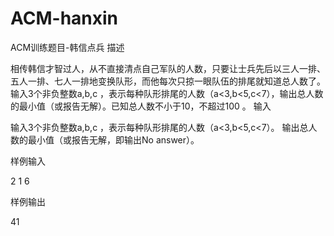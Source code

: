 # ACM-hanxin
ACM训练题目-韩信点兵
描述

相传韩信才智过人，从不直接清点自己军队的人数，只要让士兵先后以三人一排、五人一排、七人一排地变换队形，而他每次只掠一眼队伍的排尾就知道总人数了。输入3个非负整数a,b,c ，表示每种队形排尾的人数（a<3,b<5,c<7），输出总人数的最小值（或报告无解）。已知总人数不小于10，不超过100 。
输入

输入3个非负整数a,b,c ，表示每种队形排尾的人数（a<3,b<5,c<7）。
输出总人数的最小值（或报告无解，即输出No answer）。

样例输入

2 1 6

样例输出

41

